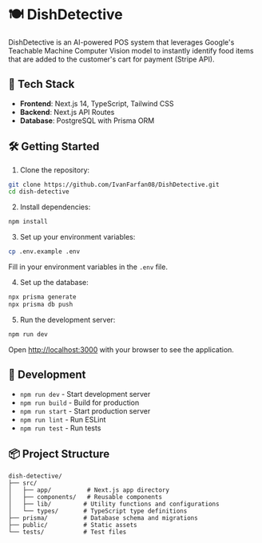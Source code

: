 # 🍽️ DishDetective

DishDetective is an AI-powered POS system that leverages Google's Teachable Machine Computer Vision model to instantly identify food items that are added to the customer's cart for payment (Stripe API).

## 🚀 Tech Stack

- **Frontend**: Next.js 14, TypeScript, Tailwind CSS
- **Backend**: Next.js API Routes
- **Database**: PostgreSQL with Prisma ORM

## 🛠️ Getting Started

1. Clone the repository:
```bash
git clone https://github.com/IvanFarfan08/DishDetective.git
cd dish-detective
```

2. Install dependencies:
```bash
npm install
```

3. Set up your environment variables:
```bash
cp .env.example .env
```
Fill in your environment variables in the `.env` file.

4. Set up the database:
```bash
npx prisma generate
npx prisma db push
```

5. Run the development server:
```bash
npm run dev
```

Open [http://localhost:3000](http://localhost:3000) with your browser to see the application.

## 🔧 Development

- `npm run dev` - Start development server
- `npm run build` - Build for production
- `npm run start` - Start production server
- `npm run lint` - Run ESLint
- `npm run test` - Run tests

## 📦 Project Structure

```
dish-detective/
├── src/
│   ├── app/          # Next.js app directory
│   ├── components/   # Reusable components
│   ├── lib/         # Utility functions and configurations
│   └── types/       # TypeScript type definitions
├── prisma/          # Database schema and migrations
├── public/          # Static assets
└── tests/           # Test files
```
